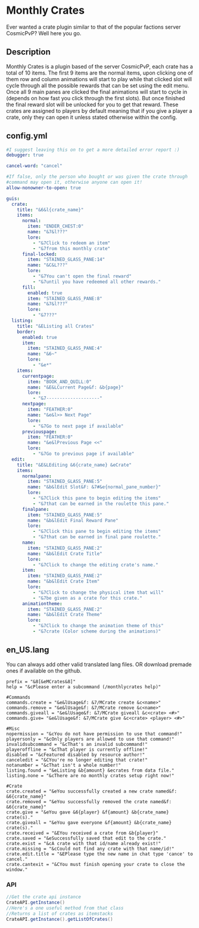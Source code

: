 # Monthly Crates
Ever wanted a crate plugin similar to that of the popular factions server CosmicPvP? Well here you go.
## Description
Monthly Crates is a plugin based of the server CosmicPvP, each crate has a total of 10 items. The first 9 items are the normal items, upon clicking one of them row and column animations will start to play while that clicked slot will cycle through all the possible rewards that can be set using the edit menu. Once all 9 main panes are clicked the final animations will start to cycle in (depends on how fast you click through the first slots). But once finished the final reward slot will be unlocked for you to get that reward. These crates are assigned to players by default meaning that if you give a player a crate, only they can open it unless stated otherwise within the config.

## config.yml
```yaml
#I suggest leaving this on to get a more detailed error report :)
debugger: true

cancel-word: "cancel"

#If false, only the person who bought or was given the crate through
#command may open it, otherwise anyone can open it!
allow-nonowner-to-open: true

guis:
  crate:
    title: "&6&l{crate_name}"
    items:
      normal:
        item: "ENDER_CHEST:0"
        name: "&7&l???"
        lore:
          - "&7Click to redeem an item"
          - "&7from this monthly crate"
      final-locked:
        item: "STAINED_GLASS_PANE:14"
        name: "&C&L???"
        lore:
          - "&7You can't open the final reward"
          - "&7until you have redeemed all other rewards."
      fill:
        enabled: true
        item: "STAINED_GLASS_PANE:8"
        name: "&7&l???"
        lore:
          - "&7???"
  listing:
    title: "&EListing all Crates"
    border:
      enabled: true
      item:
        item: "STAINED_GLASS_PANE:4"
        name: "&6~"
        lore:
          - "&e*"
    items:
      currentpage:
        item: "BOOK_AND_QUILL:0"
        name: "&E&LCurrent Page&f: &b{page}"
        lore:
          - "&7--------------------"
      nextpage:
        item: "FEATHER:0"
        name: "&e&l>> Next Page"
        lore:
          - "&7Go to next page if available"
      previouspage:
        item: "FEATHER:0"
        name: "&e&lPrevious Page <<"
        lore:
          - "&7Go to previous page if available"
  edit:
    title: "&E&LEditing &6{crate_name} &eCrate"
    items:
      normalpane:
        item: "STAINED_GLASS_PANE:5"
        name: "&b&lEdit Slot&F: &7#&e{normal_pane_number}"
        lore:
          - "&7Click this pane to begin editing the items"
          - "&7that can be earned in the roulette this pane."
      finalpane:
        item: "STAINED_GLASS_PANE:5"
        name: "&b&lEdit Final Reward Pane"
        lore:
          - "&7Click this pane to begin editing the items"
          - "&7that can be earned in final pane roulette."
      name:
        item: "STAINED_GLASS_PANE:2"
        name: "&b&lEdit Crate Title"
        lore:
          - "&7Click to change the editing crate's name."
      item:
        item: "STAINED_GLASS_PANE:2"
        name: "&b&lEdit Crate Item"
        lore:
          - "&7Click to change the physical item that will"
          - "&7be given as a crate for this crate."
      animationtheme:
        item: "STAINED_GLASS_PANE:2"
        name: "&b&lEdit Crate Theme"
        lore:
          - "&7Click to change the animation theme of this"
          - "&7crate (Color scheme during the animations)"
```
## en_US.lang
You can always add other valid translated lang files. OR download premade ones if available on the github.
```lang
prefix = "&8[&eMCrates&8]"
help = "&cPlease enter a subcommand (/monthlycrates help)"

#Commands
commands.create = "&e&lUsage&f: &7/MCrate create &c<name>"
commands.remove = "&e&lUsage&f: &7/MCrate remove &c<name>"
commands.giveall = "&e&lUsage&f: &7/MCrate giveall &c<crate> <#>"
commands.give= "&e&lUsage&f: &7/MCrate give &c<crate> <player> <#>"

#Misc
nopermission = "&cYou do not have permission to use that command!"
playersonly = "&cOnly players are allowed to use that command!"
invalidsubcommand = "&cThat's an invalid subcommand!"
playeroffline = "&cThat player is currently offline!"
disabled = "&cFeatured disabled by resource author!"
canceledit = "&CYou're no longer editing that crate!"
notanumber = "&cThat isn't a whole number!"
listing.found = "&eListing &b{amount} &ecrates from data file."
listing.none = "&cThere are no monthly crates setup right now!"

#Crate
crate.created = "&eYou successfully created a new crate named&f: &6{crate_name}"
crate.removed = "&eYou successfully removed the crate named&f: &6{crate_name}"
crate.give = "&eYou gave &6{player} &f{amount} &b{crate_name} crate(s)."
crate.giveall = "&eYou gave everyone &f{amount} &b{crate_name} crate(s)."
crate.received = "&EYou received a crate from &b{player}"
crate.saved = "&eSuccessfully saved that edit to the crate."
crate.exist = "&cA crate with that id/name already exist!"
crate.missing = "&cCould not find any crate with that name/id!"
crate.edit.title = "&EPlease type the new name in chat type 'cance' to cancel."
crate.cantexit = "&CYou must finish opening your crate to close the window."
```

### API
```java
//Get the crate api instance
CrateAPI.getInstance()
//Here's a one useful method from that class
//Returns a list of crates as itemstacks
CrateAPI.getInstance().getListOfCrates() 
```
